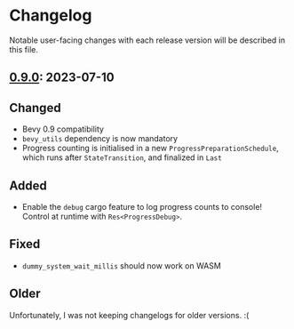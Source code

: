 # Changelog

Notable user-facing changes with each release version will be described in this file.

## [0.9.0]: 2023-07-10

## Changed
 - Bevy 0.9 compatibility
 - `bevy_utils` dependency is now mandatory
 - Progress counting is initialised in a new `ProgressPreparationSchedule`, which runs after `StateTransition`, and finalized in `Last`

## Added
 - Enable the `debug` cargo feature to log progress counts to console! Control at runtime with `Res<ProgressDebug>`.

## Fixed
 - `dummy_system_wait_millis` should now work on WASM

## Older

Unfortunately, I was not keeping changelogs for older versions. :(

[0.9.0]: https://github.com/IyesGames/iyes_progress/tree/v0.9.0
